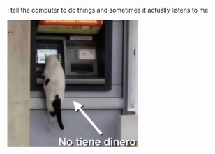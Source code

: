i tell the computer to do things and sometimes it actually listens to me
<!--START_SECTION:update_image-->
<img src=https://raw.githubusercontent.com/sneakykestrel/sneakykestrel/main/.github/images/no-tene-dinero.jpg height="" width="300" align=left alt=kitty />
<!--END_SECTION:update_image-->


